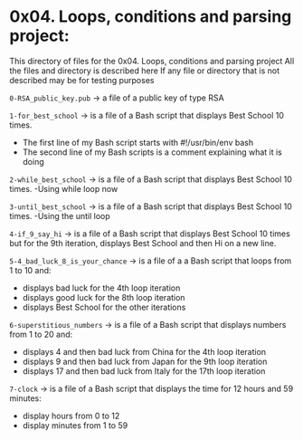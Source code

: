 
# 0x04. Loops, conditions and parsing project:

[](https://github.com/alaahamed1/alx-system_engineering-devops/tree/master/0x04-loops_conditions_and_parsing#0x04-loops-conditions-and-parsing-project)

This directory of files for the 0x04. Loops, conditions and parsing project All the files and directory is described here If any file or directory that is not described may be for testing purposes

`0-RSA_public_key.pub`  -> a file of a public key of type RSA

`1-for_best_school`  -> is a file of a Bash script that displays Best School 10 times.

-   The first line of my Bash script starts with #!/usr/bin/env bash
-   The second line of my Bash scripts is a comment explaining what it is doing

`2-while_best_school`  -> is a file of a Bash script that displays Best School 10 times. -Using while loop now

`3-until_best_school`  -> is a file of a Bash script that displays Best School 10 times. -Using the until loop

`4-if_9_say_hi`  -> is a file of a Bash script that displays Best School 10 times but for the 9th iteration, displays Best School and then Hi on a new line.

`5-4_bad_luck_8_is_your_chance`  -> is a file of a a Bash script that loops from 1 to 10 and:

-   displays bad luck for the 4th loop iteration
-   displays good luck for the 8th loop iteration
-   displays Best School for the other iterations

`6-superstitious_numbers`  -> is a file of a Bash script that displays numbers from 1 to 20 and:

-   displays 4 and then bad luck from China for the 4th loop iteration
-   displays 9 and then bad luck from Japan for the 9th loop iteration
-   displays 17 and then bad luck from Italy for the 17th loop iteration

`7-clock`  -> is a file of a Bash script that displays the time for 12 hours and 59 minutes:

-   display hours from 0 to 12
-   display minutes from 1 to 59